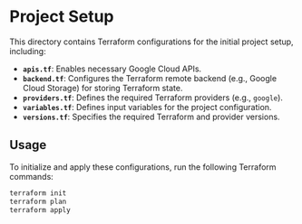 # Project Setup

This directory contains Terraform configurations for the initial project setup, including:

- **`apis.tf`**: Enables necessary Google Cloud APIs.
- **`backend.tf`**: Configures the Terraform remote backend (e.g., Google Cloud Storage) for storing Terraform state.
- **`providers.tf`**: Defines the required Terraform providers (e.g., `google`).
- **`variables.tf`**: Defines input variables for the project configuration.
- **`versions.tf`**: Specifies the required Terraform and provider versions.

## Usage

To initialize and apply these configurations, run the following Terraform commands:

```bash
terraform init
terraform plan
terraform apply
```
